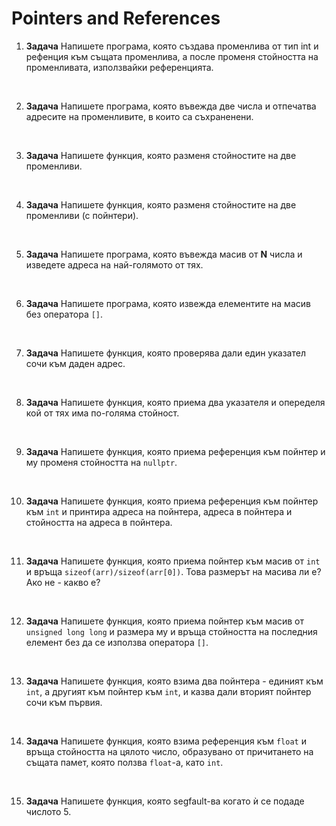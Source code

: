 ﻿# Pointers and References

1. **Задача** Напишете програма, която създава променлива от тип int и рефенция към същата променлива, а после променя стойността на променливата, използвайки референцията.

<br>

2. **Задача** Напишете програма, която въвежда две числа и отпечатва адресите на променливите, в които са съхраненени.

<br>

3. **Задача** Напишете функция, която разменя стойностите на две променливи.

<br>

4. **Задача** Напишете функция, която разменя стойностите на две променливи (с пойнтери).

<br>

5. **Задача** Напишете програма, която въвежда масив от **N** числа и изведете адреса на най-голямото от тях.

<br>

6. **Задача** Напишете програма, която извежда елементите на масив без оператора `[]`.

<br>

7. **Задача** Напишете функция, която проверява дали един указател сочи към даден адрес.

<br>

8. **Задача** Напишете функция, която приема два указателя и опеределя кой от тях има по-голяма стойност.

<br>

9. **Задача** Напишете функция, която приема референция към пойнтер и му променя стойността на `nullptr`.

<br>

10. **Задача** Напишете функция, която приема референция към пойнтер към `int` и принтира адреса на пойнтера, адреса в пойнтера и стойността на адреса в пойнтера.

<br>

11. **Задача** Напишете функция, която приема пойнтер към масив от `int` и връща `sizeof(arr)/sizeof(arr[0])`. Това размерът на масива ли е? Ако не - какво е?

<br>

12. **Задача** Напишете функция, която приема пойнтер към масив от `unsigned long long` и размера му и връща стойността на последния елемент без да се използва оператора `[]`.

<br>

13. **Задача** Напишете функция, която взима два пойнтера - единият към `int`, а другият към пойнтер към `int`, и казва дали вторият пойнтер сочи към първия.

<br>

14. **Задача** Напишете функция, която взима референция към `float` и връща стойността на цялото число, образувано от причитането на същата памет, която ползва `float`-а, като `int`.

<br>

15. **Задача** Напишете функция, която segfault-ва когато ѝ се подаде числото 5.
